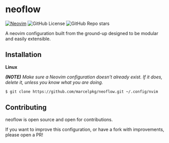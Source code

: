 # neoflow
[![Neovim](https://img.shields.io/badge/Neovim-57A143?logo=neovim&logoColor=fff)](#)
![GitHub License](https://img.shields.io/github/license/mpschorr/GenKore)
![GitHub Repo stars](https://img.shields.io/github/stars/marcelpkg/neoflow)

A neovim configuration built from the ground-up designed to be modular and easily extensible.

## Installation

**Linux**

***(NOTE)*** *Make sure a Neovim configuration doesn't already exist. If it does, delete it, unless you know what you are doing.*
```bash
$ git clone https://github.com/marcelpkg/neoflow.git ~/.config/nvim
```

## Contributing

neoflow is open source and open for contributions.

If you want to improve this configuration, or have a fork with improvements, please open a PR!
